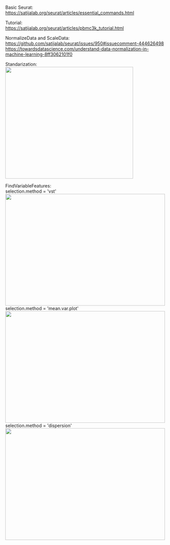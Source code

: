 Basic Seurat: <br>
https://satijalab.org/seurat/articles/essential_commands.html

Tutorial: <br>
https://satijalab.org/seurat/articles/pbmc3k_tutorial.html

NormalizeData and ScaleData: <br>
https://github.com/satijalab/seurat/issues/950#issuecomment-444626498 <br>
https://towardsdatascience.com/understand-data-normalization-in-machine-learning-8ff3062101f0

Standarization: <br>
<img src="https://user-images.githubusercontent.com/77600778/120001621-9673b900-bf99-11eb-873d-da6c0e5a9fb9.png" width="400" height="350">

FindVariableFeatures:<br>
selection.method = 'vst'<br>
<img src="https://user-images.githubusercontent.com/77600778/121581966-149d7a00-c9f4-11eb-918a-bda02186c318.png" width="500" height="350">\
selection.method = 'mean.var.plot'<br>
<img src="https://user-images.githubusercontent.com/77600778/121582022-22eb9600-c9f4-11eb-926d-79e4ad44e07a.png" width="500" height="350">\
selection.method = 'dispersion'<br>
<img src="https://user-images.githubusercontent.com/77600778/121582036-2717b380-c9f4-11eb-9ac6-1e452a84d7e2.png" width="500" height="350">


